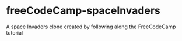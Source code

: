 # freeCodeCamp-spaceInvaders
A space Invaders clone created by following along the FreeCodeCamp tutorial
